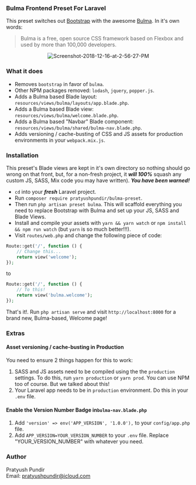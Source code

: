 ### Bulma Frontend Preset For Laravel

This preset switches out [Bootstrap](https://getbootstrap.com/) with the awesome [Bulma](https://bulma.io/). In it's own words:
 > Bulma is a free, open source CSS framework based on Flexbox and used by more than 100,000 developers.

<p align="center">
  <img src="https://i.ibb.co/5ncp5fG/Screenshot-2018-12-16-at-2-56-27-PM.png" alt="Screenshot-2018-12-16-at-2-56-27-PM" border="0">
</p>
 
### What it does
 - Removes ````bootstrap```` in favor of ````bulma````.
 - Other NPM packages removed: ```lodash```, ````jquery````, ````popper.js````.
 - Adds a Bulma based Blade layout: ````resources/views/bulma/layouts/app.blade.php````.
 - Adds a Bulma based Blade view: ````resources/views/bulma/welcome.blade.php````.
 - Adds a Bulma based "Navbar" Blade component: ````resources/views/bulma/shared/bulma-nav.blade.php````.
 - Adds versioning / cache-busting of CSS and JS assets for production environments in your ````webpack.mix.js````.
 
 
### Installation
 This preset's Blade views are kept in it's own directory so nothing should go wrong on that front, but, for a non-fresh project, it ***will 100%*** squash any custom JS, SASS, Mix code you may have written). ___You have been warned!___
 
 - ````cd```` into your ***fresh*** Laravel project.
 - Run ````composer require pratyushpundir/bulma-preset````.
 - Then run `````php artisan preset bulma`````. This will scaffold everything you need to replace Bootstrap with Bulma and set up your JS, SASS and Blade Views.
 - Install and compile your assets with ````yarn && yarn watch```` or ````npm install && npm run watch```` (but ```yarn``` is so much better!!!).
 - Visit ````routes/web.php```` and change the following piece of code:
 
 ````php
 Route::get('/', function () {
     // Change this...
     return view('welcome');
 });
 ````
 
 to
 
 ````php
 Route::get('/', function () {
     // To this!
     return view('bulma.welcome');
 });
 ````
That's it!. Run ````php artisan serve```` and visit ```http://localhost:8000``` for a brand new, Bulma-based, Welcome page! 

### Extras
#### Asset versioning / cache-busting in Production
You need to ensure 2 things happen for this to work:
 1. SASS and JS assets need to be compiled using the the ````production```` settings. To do this, run ````yarn production```` or ````yarn prod````. You can use NPM too of course. But we talked about this! 
 2. Your Laravel app needs to be in ````production```` environment. Do this in your ````.env```` file.

#### Enable the Version Number Badge in````bulma-nav.blade.php````
 1. Add ````'version' => env('APP_VERSION', '1.0.0'),```` to your ```config/app.php``` file.
 2. Add ````APP_VERSION=YOUR_VERSION_NUMBER```` to your ````.env```` file. Replace "YOUR_VERSION_NUMBER" with whatever you need.


### Author
Pratyush Pundir   
Email: pratyushpundir@icloud.com
